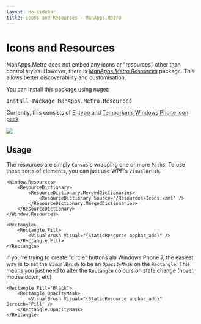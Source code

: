 ```yaml
---
layout: no-sidebar
title: Icons and Resources - MahApps.Metro
---
```


# Icons and Resources

MahApps.Metro does not embed any icons or "resources" other than control styles. 
However, there is *[MahApps.Metro.Resources](http://nuget.org/packages?q=MahApps.Metro.Resources)* package. 
This allows better discoverability and customisation.

You can install this package using nuget:

<pre class="nuget-button">Install-Package MahApps.Metro.Resources</pre>

Currently, this consists of [Entypo](http://www.entypo.com/) and [Temparian's Windows Phone Icon pack](http://templarian.com/project_windows_phone_icons/)

![]({{site.baseurl}}/images/6_Resources.png)

## Usage
The resources are simply `Canvas`'s wrapping one or more `Path`s. To use these sorts of elements, you can just use WPF's `VisualBrush`.

	<Window.Resources>
        <ResourceDictionary>
            <ResourceDictionary.MergedDictionaries>
                <ResourceDictionary Source="/Resources/Icons.xaml" />
            </ResourceDictionary.MergedDictionaries>
        </ResourceDictionary>
    </Window.Resources>
    
    <Rectangle>
        <Rectangle.Fill>
            <VisualBrush Visual="{StaticResource appbar_add}" />
        </Rectangle.Fill>
    </Rectangle>
    
If you're trying to create "circle" buttons ala Windows Phone 7, the easiest way is to set the `VisualBrush` to be an *`OpacityMask`* on the `Rectangle`. 
This means you just need to alter the `Rectangle` colours on state change (hover, mouse down, etc)

	<Rectangle Fill="Black">
		<Rectangle.OpacityMask>
			<VisualBrush Visual="{StaticResource appbar_add}" Stretch="Fill" />
		</Rectangle.OpacityMask>
	</Rectangle>